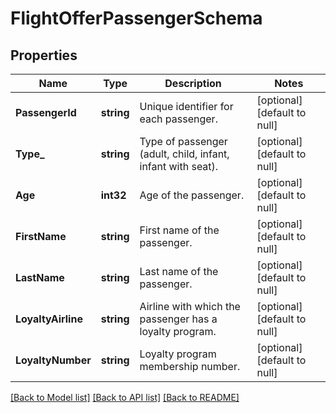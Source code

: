# FlightOfferPassengerSchema

## Properties
Name | Type | Description | Notes
------------ | ------------- | ------------- | -------------
**PassengerId** | **string** | Unique identifier for each passenger. | [optional] [default to null]
**Type_** | **string** | Type of passenger (adult, child, infant, infant with seat). | [optional] [default to null]
**Age** | **int32** | Age of the passenger. | [optional] [default to null]
**FirstName** | **string** | First name of the passenger. | [optional] [default to null]
**LastName** | **string** | Last name of the passenger. | [optional] [default to null]
**LoyaltyAirline** | **string** | Airline with which the passenger has a loyalty program. | [optional] [default to null]
**LoyaltyNumber** | **string** | Loyalty program membership number. | [optional] [default to null]

[[Back to Model list]](../README.md#documentation-for-models) [[Back to API list]](../README.md#documentation-for-api-endpoints) [[Back to README]](../README.md)

